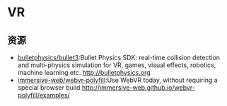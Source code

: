 # VR

## 资源

* [bulletphysics/bullet3](https://github.com/bulletphysics/bullet3):Bullet Physics SDK: real-time collision detection and multi-physics simulation for VR, games, visual effects, robotics, machine learning etc. http://bulletphysics.org
* [immersive-web/webvr-polyfill](https://github.com/immersive-web/webvr-polyfill):Use WebVR today, without requiring a special browser build.http://immersive-web.github.io/webvr-polyfill/examples/
